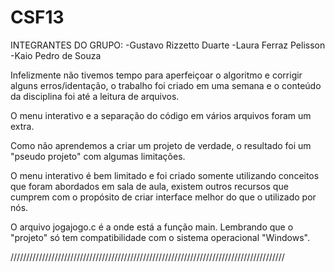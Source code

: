 # CSF13
 INTEGRANTES DO GRUPO:
 -Gustavo Rizzetto Duarte
 -Laura Ferraz Pelisson
 -Kaio Pedro de Souza

Infelizmente não tivemos tempo para aperfeiçoar o algoritmo e corrigir alguns erros/identação, o trabalho foi criado em uma semana e o conteúdo da disciplina foi até a leitura de arquivos.
 
 O menu interativo e a separação do código em vários arquivos foram um extra. 

Como não aprendemos a criar um projeto de verdade, o resultado foi um "pseudo projeto" com algumas limitações.

O menu interativo é bem limitado e foi criado somente utilizando conceitos que foram abordados em sala de aula, existem outros recursos que cumprem com o propósito de criar interface melhor do que o utilizado por nós.

O arquivo jogajogo.c é a onde está a função main. 
Lembrando que o "projeto" só tem compatibilidade com o sistema operacional "Windows".

///////////////////////////////////////////////////////////////////////////////////////
